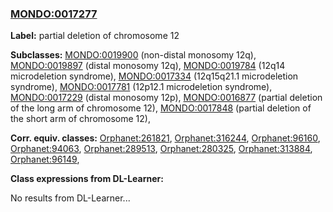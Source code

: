 
### [MONDO:0017277](http://purl.obolibrary.org/obo/MONDO_0017277)
**Label:** partial deletion of chromosome 12

**Subclasses:** [MONDO:0019900](http://purl.obolibrary.org/obo/MONDO_0019900) (non-distal monosomy 12q), [MONDO:0019897](http://purl.obolibrary.org/obo/MONDO_0019897) (distal monosomy 12q), [MONDO:0019784](http://purl.obolibrary.org/obo/MONDO_0019784) (12q14 microdeletion syndrome), [MONDO:0017334](http://purl.obolibrary.org/obo/MONDO_0017334) (12q15q21.1 microdeletion syndrome), [MONDO:0017781](http://purl.obolibrary.org/obo/MONDO_0017781) (12p12.1 microdeletion syndrome), [MONDO:0017229](http://purl.obolibrary.org/obo/MONDO_0017229) (distal monosomy 12p), [MONDO:0016877](http://purl.obolibrary.org/obo/MONDO_0016877) (partial deletion of the long arm of chromosome 12), [MONDO:0017848](http://purl.obolibrary.org/obo/MONDO_0017848) (partial deletion of the short arm of chromosome 12), 

**Corr. equiv. classes:** [Orphanet:261821](http://www.orpha.net/ORDO/Orphanet_261821), [Orphanet:316244](http://www.orpha.net/ORDO/Orphanet_316244), [Orphanet:96160](http://www.orpha.net/ORDO/Orphanet_96160), [Orphanet:94063](http://www.orpha.net/ORDO/Orphanet_94063), [Orphanet:289513](http://www.orpha.net/ORDO/Orphanet_289513), [Orphanet:280325](http://www.orpha.net/ORDO/Orphanet_280325), [Orphanet:313884](http://www.orpha.net/ORDO/Orphanet_313884), [Orphanet:96149](http://www.orpha.net/ORDO/Orphanet_96149), 

**Class expressions from DL-Learner:**

No results from DL-Learner...



